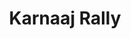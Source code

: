 ---
layout: video
series: Angry Video Game Nerd - Bad Game Cover Art
episode: 17
title: "Karnaaj Rally"
permalink: /avgn/bad-game-cover-art-17
video_info:
  - youtube;YouTube;poCADkHwm2w
release_date: 2015-12-17
mike_notes:
toggle: off
special: bad-covers
special_id: "Bad Game Cover Art Videos"
platforms:
  - Game Boy Advance
---